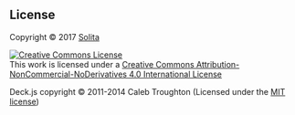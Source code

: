## License

Copyright &copy; 2017 [Solita](https://www.solita.fi/)

<a rel="license" href="http://creativecommons.org/licenses/by-nc-nd/4.0/"><img alt="Creative Commons License" style="border-width:0" src="https://i.creativecommons.org/l/by-nc-nd/4.0/88x31.png"></a><br>This work is licensed under a <a rel="license" href="http://creativecommons.org/licenses/by-nc-nd/4.0/">Creative Commons Attribution-NonCommercial-NoDerivatives 4.0 International License</a>

Deck.js copyright &copy; 2011-2014 Caleb Troughton (Licensed under the [MIT license](deck-license.txt))
